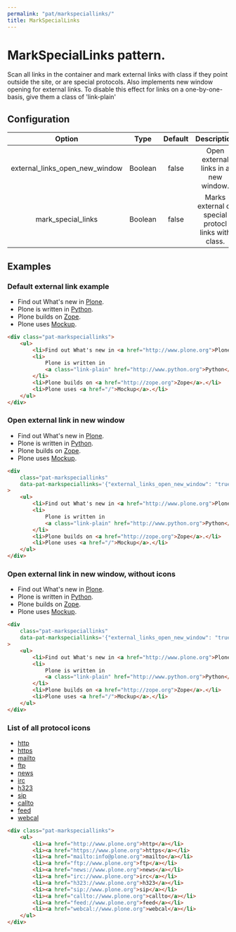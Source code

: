 ```yaml
---
permalink: "pat/markspeciallinks/"
title: MarkSpecialLinks
---
```


# MarkSpecialLinks pattern.

Scan all links in the container and mark external links with class if they point outside the site, or are special protocols.
Also implements new window opening for external links.
To disable this effect for links on a one-by-one-basis, give them a class of 'link-plain'

## Configuration

|             Option             |  Type   | Default |                     Description                     |
| :----------------------------: | :-----: | :-----: | :-------------------------------------------------: |
| external_links_open_new_window | Boolean |  false  |        Open external links in a new window.         |
|       mark_special_links       | Boolean |  false  | Marks external or special protocl links with class. |

## Examples

### Default external link example

<div class="pat-markspeciallinks">
  <ul>
    <li>Find out What's new in <a href="http://www.plone.org">Plone</a>.</li>
    <li>Plone is written in <a class="link-plain" href="http://www.python.org">Python</a>.</li>
    <li>Plone builds on <a href="http://zope.org">Zope</a>.</li>
    <li>Plone uses <a href="/">Mockup</a>.</li>
  </ul>
</div>

```html
<div class="pat-markspeciallinks">
    <ul>
        <li>Find out What's new in <a href="http://www.plone.org">Plone</a>.</li>
        <li>
            Plone is written in
            <a class="link-plain" href="http://www.python.org">Python</a>.
        </li>
        <li>Plone builds on <a href="http://zope.org">Zope</a>.</li>
        <li>Plone uses <a href="/">Mockup</a>.</li>
    </ul>
</div>
```

### Open external link in new window

<div class="pat-markspeciallinks" data-pat-markspeciallinks='{"external_links_open_new_window": "true"}'>
  <ul>
    <li>Find out What's new in <a href="http://www.plone.org">Plone</a>.</li>
    <li>Plone is written in <a class="link-plain" href="http://www.python.org">Python</a>.</li>
    <li>Plone builds on <a href="http://zope.org">Zope</a>.</li>
    <li>Plone uses <a href="/">Mockup</a>.</li>
  </ul>
</div>

```html
<div
    class="pat-markspeciallinks"
    data-pat-markspeciallinks='{"external_links_open_new_window": "true"}'
>
    <ul>
        <li>Find out What's new in <a href="http://www.plone.org">Plone</a>.</li>
        <li>
            Plone is written in
            <a class="link-plain" href="http://www.python.org">Python</a>.
        </li>
        <li>Plone builds on <a href="http://zope.org">Zope</a>.</li>
        <li>Plone uses <a href="/">Mockup</a>.</li>
    </ul>
</div>
```

### Open external link in new window, without icons

<div class="pat-markspeciallinks" data-pat-markspeciallinks='{"external_links_open_new_window": "true", "mark_special_links": "false"}'>
  <ul>
    <li>Find out What's new in <a href="http://www.plone.org">Plone</a>.</li>
    <li>Plone is written in <a class="link-plain" href="http://www.python.org">Python</a>.</li>
    <li>Plone builds on <a href="http://zope.org">Zope</a>.</li>
    <li>Plone uses <a href="/">Mockup</a>.</li>
  </ul>
</div>

```html
<div
    class="pat-markspeciallinks"
    data-pat-markspeciallinks='{"external_links_open_new_window": "true", "mark_special_links": "false"}'
>
    <ul>
        <li>Find out What's new in <a href="http://www.plone.org">Plone</a>.</li>
        <li>
            Plone is written in
            <a class="link-plain" href="http://www.python.org">Python</a>.
        </li>
        <li>Plone builds on <a href="http://zope.org">Zope</a>.</li>
        <li>Plone uses <a href="/">Mockup</a>.</li>
    </ul>
</div>
```

### List of all protocol icons

<div class="pat-markspeciallinks">
    <ul>
      <li><a href="http://www.plone.org">http</a></li>
      <li><a href="https://www.plone.org">https</a></li>
      <li><a href="mailto:info@plone.org">mailto</a></li>
      <li><a href="ftp://www.plone.org">ftp</a></li>
      <li><a href="news://www.plone.org">news</a></li>
      <li><a href="irc://www.plone.org">irc</a></li>
      <li><a href="h323://www.plone.org">h323</a></li>
      <li><a href="sip://www.plone.org">sip</a></li>
      <li><a href="callto://www.plone.org">callto</a></li>
      <li><a href="feed://www.plone.org">feed</a></li>
      <li><a href="webcal://www.plone.org">webcal</a></li>
    </ul>
</div>

```html
<div class="pat-markspeciallinks">
    <ul>
        <li><a href="http://www.plone.org">http</a></li>
        <li><a href="https://www.plone.org">https</a></li>
        <li><a href="mailto:info@plone.org">mailto</a></li>
        <li><a href="ftp://www.plone.org">ftp</a></li>
        <li><a href="news://www.plone.org">news</a></li>
        <li><a href="irc://www.plone.org">irc</a></li>
        <li><a href="h323://www.plone.org">h323</a></li>
        <li><a href="sip://www.plone.org">sip</a></li>
        <li><a href="callto://www.plone.org">callto</a></li>
        <li><a href="feed://www.plone.org">feed</a></li>
        <li><a href="webcal://www.plone.org">webcal</a></li>
    </ul>
</div>
```
